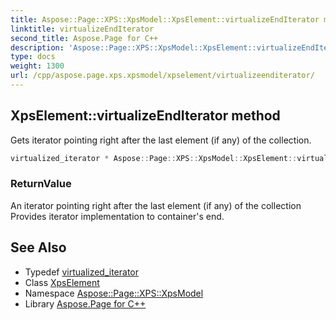 ```yaml
---
title: Aspose::Page::XPS::XpsModel::XpsElement::virtualizeEndIterator method
linktitle: virtualizeEndIterator
second_title: Aspose.Page for C++
description: 'Aspose::Page::XPS::XpsModel::XpsElement::virtualizeEndIterator method. Gets iterator pointing right after the last element (if any) of the collection in C++.'
type: docs
weight: 1300
url: /cpp/aspose.page.xps.xpsmodel/xpselement/virtualizeenditerator/
---
```

## XpsElement::virtualizeEndIterator method


Gets iterator pointing right after the last element (if any) of the collection.

```cpp
virtualized_iterator * Aspose::Page::XPS::XpsModel::XpsElement::virtualizeEndIterator() override
```


### ReturnValue

An iterator pointing right after the last element (if any) of the collection Provides iterator implementation to container's end.

## See Also

* Typedef [virtualized_iterator](../virtualized_iterator/)
* Class [XpsElement](../)
* Namespace [Aspose::Page::XPS::XpsModel](../../)
* Library [Aspose.Page for C++](../../../)
